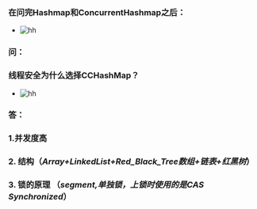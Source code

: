 ### 在问完Hashmap和ConcurrentHashmap之后：

- ![hh](https://via.placeholder.com/15/c5f015/000000?text=+)
### 问：
### 线程安全为什么选择CCHashMap？

- ![hh](https://via.placeholder.com/15/c5f015/000000?text=+) 
### 答：
###     1.并发度高
###     2. 结构（*Array+LinkedList+Red_Black_Tree数组+链表+红黑树*）
###     3. 锁的原理 （*segment,单独锁，上锁时使用的是CAS Synchronized*）

